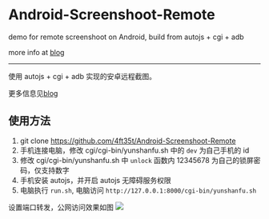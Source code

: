 # Android-Screenshoot-Remote
demo for remote screenshoot on Android, build from autojs + cgi + adb

more info at [blog](https://4ft35t.github.io/post/post/android-screenshoot-remote/)

---
使用 autojs + cgi + adb 实现的安卓远程截图。

更多信息见[blog](https://4ft35t.github.io/post/post/android-screenshoot-remote/)

## 使用方法
1. git clone https://github.com/4ft35t/Android-Screenshoot-Remote
2. 手机连接电脑，修改 cgi/cgi-bin/yunshanfu.sh 中的 `dev` 为自己手机的 id
3. 修改 cgi/cgi-bin/yunshanfu.sh 中 `unlock` 函数内 12345678 为自己的锁屏密码，仅支持数字
4. 手机安装 autojs，并开启 autojs 无障碍服务权限
5. 电脑执行 `run.sh`, 电脑访问 `http://127.0.0.1:8000/cgi-bin/yunshanfu.sh`

设置端口转发，公网访问效果如图
![](https://cdn.jsdelivr.net/gh/4ft35t/images@blog/img/2021/IMG_0317.jpg)
